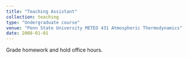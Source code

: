 ```yaml
---
title: "Teaching Assistant"
collection: teaching
type: "Undergraduate course"
venue: "Penn State University METEO 431 Atmospheric Thermodynamics"
date: 2008-01-01
---
```


Grade homework and hold office hours.
